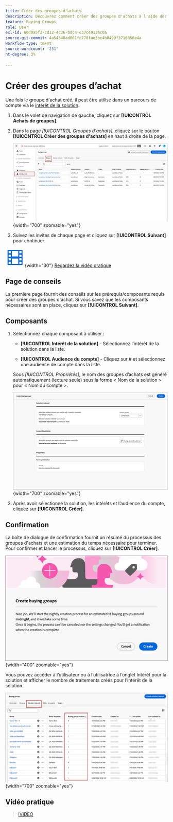 ```yaml
---
title: Créer des groupes d'achats
description: Découvrez comment créer des groupes d'achats à l'aide des composants requis.
feature: Buying Groups
role: User
exl-id: 60d0a5f3-cd12-4c36-bdc4-c37c4913ac0a
source-git-commit: 4a54548ad061fc778fae3bc4b8499f3716850e4a
workflow-type: tm+mt
source-wordcount: '231'
ht-degree: 3%

---
```



# Créer des groupes d’achat

Une fois le groupe d&#39;achat créé, il peut être utilisé dans un parcours de compte via le [intérêt de la solution](./solution-interests.md).

1. Dans le volet de navigation de gauche, cliquez sur **[!UICONTROL Achats de groupes]**.

1. Dans la page _[!UICONTROL Groupes d&#39;achats]_, cliquez sur le bouton **[!UICONTROL Créer des groupes d&#39;achats]** en haut à droite de la page.

   ![Cliquez sur Créer des groupes d&#39;achats](./assets/buying-groups-create.png){width="700" zoomable="yes"}

1. Suivez les invites de chaque page et cliquez sur **[!UICONTROL Suivant]** pour continuer.

![Vidéo](../../assets/do-not-localize/icon-video.svg){width="30"} [Regardez la vidéo pratique](#how-to-video)

## Page de conseils

La première page fournit des conseils sur les prérequis/composants requis pour créer des groupes d&#39;achat. Si vous savez que les composants nécessaires sont en place, cliquez sur **[!UICONTROL Suivant]**.

## Composants

1. Sélectionnez chaque composant à utiliser :

   * **[!UICONTROL Intérêt de la solution]** - Sélectionnez l’intérêt de la solution dans la liste.

   * **[!UICONTROL Audience du compte]** - Cliquez sur # et sélectionnez une audience de compte dans la liste.

   Sous _[!UICONTROL Propriétés]_, le nom des groupes d’achats est généré automatiquement (lecture seule) sous la forme &lt; Nom de la solution > pour &lt; Nom du compte >.

   ![Cliquez sur Créer des groupes d&#39;achats](./assets/buying-groups-create-components.png){width="700" zoomable="yes"}

1. Après avoir sélectionné la solution, les intérêts et l’audience du compte, cliquez sur **[!UICONTROL Créer]**.

## Confirmation

La boîte de dialogue de confirmation fournit un résumé du processus des groupes d&#39;achats et une estimation du temps nécessaire pour terminer. Pour confirmer et lancer le processus, cliquez sur **[!UICONTROL Créer]**.

![Boîte de dialogue de confirmation Créer un groupe d&#39;achats](./assets/buying-groups-create-confirm.png){width="400" zoomable="yes"}

Vous pouvez accéder à l’utilisateur ou à l’utilisatrice à l’onglet Intérêt pour la solution et afficher le nombre de traitements créés pour l’intérêt de la solution.

![Cliquez sur Créer des groupes d&#39;achats](./assets/solution-interest-buying-group-jobs.png){width="700" zoomable="yes"}

<!-- Other buying group activities:

Member of buying group.
Assign a member of the buying group.
Remove a member of the buying group. -->

## Vidéo pratique

>[!VIDEO](https://video.tv.adobe.com/v/3451763/?learn=on&captions=fre_fr)
